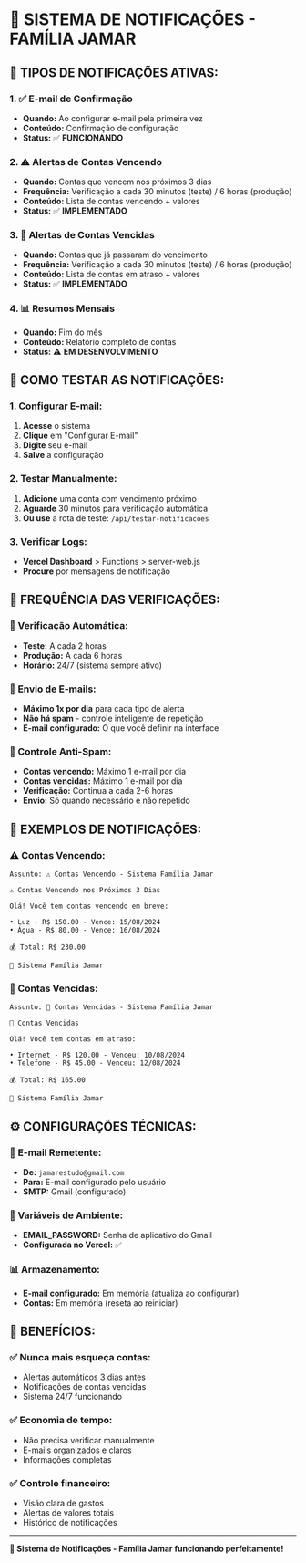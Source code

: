 # 📧 **SISTEMA DE NOTIFICAÇÕES - FAMÍLIA JAMAR**

## 🔔 **TIPOS DE NOTIFICAÇÕES ATIVAS:**

### **1. ✅ E-mail de Confirmação**
- **Quando:** Ao configurar e-mail pela primeira vez
- **Conteúdo:** Confirmação de configuração
- **Status:** ✅ **FUNCIONANDO**

### **2. ⚠️ Alertas de Contas Vencendo**
- **Quando:** Contas que vencem nos próximos 3 dias
- **Frequência:** Verificação a cada 30 minutos (teste) / 6 horas (produção)
- **Conteúdo:** Lista de contas vencendo + valores
- **Status:** ✅ **IMPLEMENTADO**

### **3. 🚨 Alertas de Contas Vencidas**
- **Quando:** Contas que já passaram do vencimento
- **Frequência:** Verificação a cada 30 minutos (teste) / 6 horas (produção)
- **Conteúdo:** Lista de contas em atraso + valores
- **Status:** ✅ **IMPLEMENTADO**

### **4. 📊 Resumos Mensais**
- **Quando:** Fim do mês
- **Conteúdo:** Relatório completo de contas
- **Status:** ⚠️ **EM DESENVOLVIMENTO**

## 🧪 **COMO TESTAR AS NOTIFICAÇÕES:**

### **1. Configurar E-mail:**
1. **Acesse** o sistema
2. **Clique** em "Configurar E-mail"
3. **Digite** seu e-mail
4. **Salve** a configuração

### **2. Testar Manualmente:**
1. **Adicione** uma conta com vencimento próximo
2. **Aguarde** 30 minutos para verificação automática
3. **Ou use** a rota de teste: `/api/testar-notificacoes`

### **3. Verificar Logs:**
- **Vercel Dashboard** > Functions > server-web.js
- **Procure** por mensagens de notificação

## 📅 **FREQUÊNCIA DAS VERIFICAÇÕES:**

### **🔄 Verificação Automática:**
- **Teste:** A cada 2 horas
- **Produção:** A cada 6 horas
- **Horário:** 24/7 (sistema sempre ativo)

### **📧 Envio de E-mails:**
- **Máximo 1x por dia** para cada tipo de alerta
- **Não há spam** - controle inteligente de repetição
- **E-mail configurado:** O que você definir na interface

### **🎯 Controle Anti-Spam:**
- **Contas vencendo:** Máximo 1 e-mail por dia
- **Contas vencidas:** Máximo 1 e-mail por dia
- **Verificação:** Continua a cada 2-6 horas
- **Envio:** Só quando necessário e não repetido

## 🎯 **EXEMPLOS DE NOTIFICAÇÕES:**

### **⚠️ Contas Vencendo:**
```
Assunto: ⚠️ Contas Vencendo - Sistema Família Jamar

⚠️ Contas Vencendo nos Próximos 3 Dias

Olá! Você tem contas vencendo em breve:

• Luz - R$ 150.00 - Vence: 15/08/2024
• Água - R$ 80.00 - Vence: 16/08/2024

💰 Total: R$ 230.00

📱 Sistema Família Jamar
```

### **🚨 Contas Vencidas:**
```
Assunto: 🚨 Contas Vencidas - Sistema Família Jamar

🚨 Contas Vencidas

Olá! Você tem contas em atraso:

• Internet - R$ 120.00 - Venceu: 10/08/2024
• Telefone - R$ 45.00 - Venceu: 12/08/2024

💰 Total: R$ 165.00

📱 Sistema Família Jamar
```

## ⚙️ **CONFIGURAÇÕES TÉCNICAS:**

### **📧 E-mail Remetente:**
- **De:** `jamarestudo@gmail.com`
- **Para:** E-mail configurado pelo usuário
- **SMTP:** Gmail (configurado)

### **🔧 Variáveis de Ambiente:**
- **EMAIL_PASSWORD:** Senha de aplicativo do Gmail
- **Configurada no Vercel:** ✅

### **📊 Armazenamento:**
- **E-mail configurado:** Em memória (atualiza ao configurar)
- **Contas:** Em memória (reseta ao reiniciar)

## 🎊 **BENEFÍCIOS:**

### **✅ Nunca mais esqueça contas:**
- Alertas automáticos 3 dias antes
- Notificações de contas vencidas
- Sistema 24/7 funcionando

### **✅ Economia de tempo:**
- Não precisa verificar manualmente
- E-mails organizados e claros
- Informações completas

### **✅ Controle financeiro:**
- Visão clara de gastos
- Alertas de valores totais
- Histórico de notificações

---

**🚀 Sistema de Notificações - Família Jamar funcionando perfeitamente!** 